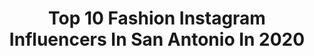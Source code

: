---
title: Top 10 Fashion Instagram Influencers In San Antonio In 2020
description: >-
  Find top fashion Instagram influencers in San Antonio in 2020. Most popular hashtags: #ootd #sanantonio #texas #fashion.
platform: Instagram
profiles:
  - username: "queenaa.h"
    fullname: >-
      M I N A
    location: "United States"
    followers: 20186
    engagement: 619
    commentsToLikes: 0.093614
    id: ck8tdfco235920j7849pz262e
    verified: false
    hashtags: "#hijabilookbook, #ootd, #hijabneed, #corona"
  - username: "smilesandpearlss"
    fullname: >-
      Candice•Smiles and Pearls•
    location: "United States"
    followers: 39322
    engagement: 129
    commentsToLikes: 0.104234
    id: ck14iw4nzhfil0i19ujvfkju0
    verified: false
    hashtags: "#createyourlane, #enneagram7, #manicure, #dashingdiva"
  - username: "nilaya_xoxo"
    fullname: >-
      🌸ɴ ɪ ʟ ᴀ ʏ ᴀ🌸
    location: "United States"
    followers: 8603
    engagement: 915
    commentsToLikes: 0.056743
    id: ck5cdapfmiu0v0i11gh5ajy5c
    verified: false
    hashtags: "#spikes, #wingedliner, #sweaterweather, #yktfv"
  - username: "comicsinmybirkin"
    fullname: >-
      NYC TinstaKRAM 📸
    location: "United States"
    followers: 19139
    engagement: 264
    commentsToLikes: 0.024891
    id: ckaozvumenmsd0i781t8lp6f8
    verified: false
    hashtags: "#newyorkfood, #nycfoodie, #frenchcuisine, #leather"
  - username: "marilynchihuahua"
    fullname: >-
      Marilyn Chihuahua
    location: "United States"
    followers: 4511
    engagement: 1118
    commentsToLikes: 0.111598
    id: ck9h9o3jf99la0j78ir8c0nhm
    verified: false
    hashtags: "#quarantined, #sundaythoughts, #nationalstartseeingmonarchsday, #nationallemonadeday"
  - username: "nickwspalding"
    fullname: >-
      Nick Spalding
    location: "United States"
    followers: 14421
    engagement: 751
    commentsToLikes: 0.015285
    id: ck15r7wt86l8t0i1922mdwsbw
    verified: false
    hashtags: "#nyc, #fitness, #california, #mensfashion"
  - username: "viviruth_"
    fullname: >-
      Veronica 🌸
    location: "United States"
    followers: 2138
    engagement: 1214
    commentsToLikes: 0.093061
    id: ck6ty2ktm1blt0j71ftc9m8cg
    verified: false
    hashtags: "#hairgoals, #bluemoonpalette, #halloween2019, #sanantoniomua"
  - username: "jordanreeh"
    fullname: >-
      Southern Stilettos
    location: "United States"
    followers: 18815
    engagement: 303
    commentsToLikes: 0.201553
    id: ck14hr6tmbpxw0i193aepha4x
    verified: false
    hashtags: "#corporatestyle, #babyonboard, #sahairstylist, #localbusiness"
  - username: "laurynlately"
    fullname: >-
      Lauryn Henry
    location: "United States"
    followers: 15186
    engagement: 682
    commentsToLikes: 0.297194
    id: ck5zxuutd8pgk0i14b89ayddp
    verified: false
    hashtags: "#maxiskirt, #reddress, #sanantonio, #shopsmall"
  - username: "styledbynellikal"
    fullname: >-
      Nelli Kalinyuk
    location: "United States"
    followers: 17250
    engagement: 238
    commentsToLikes: 0.133083
    id: ck8tbhanovo7u0j788he7trhd
    verified: false
    hashtags: "#mydsw, #thewoodlands, #florals, #leopardbag"
---